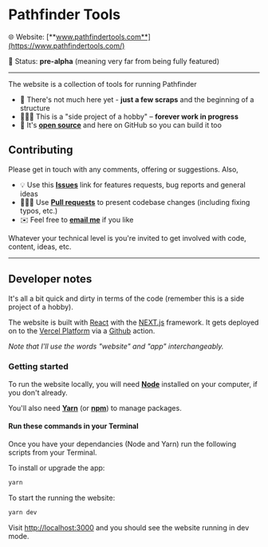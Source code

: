 # Pathfinder Tools

🌐 Website: [**www.pathfindertools.com**](https://www.pathfindertools.com/)

🔨 Status: **pre-alpha** (meaning very far from being fully featured)

---

The website is a collection of tools for running Pathfinder

- 🌱 There's not much here yet - **just a few scraps** and the beginning of a structure
- 👷🏽‍♀️ This is a "side project of a hobby" – **forever work in progress**
- 🔨 It's [**open source**]((https://en.wikipedia.org/wiki/Open_source)) and here on GitHub so you can build it too


## Contributing

Please get in touch with any comments, offering or suggestions. Also,

- 💡 Use this [**Issues**](https://github.com/LL782/pathfinder-tools/issues/) link for features requests, bug reports and general ideas
- 👩🏻‍💻 Use [**Pull requests**](https://github.com/LL782/pathfinder-tools/pulls/) to present codebase changes (including fixing typos, etc.)
- ✉️ Feel free to [**email me**](mailto:hello@laurencelord.co.uk) if you like

Whatever your technical level is you're invited to get involved with code, content, ideas, etc.

---

## Developer notes

It's all a bit quick and dirty in terms of the code (remember this is a side project of a hobby).

The website is built with [React](https://reactjs.org/) with the [NEXT.js](https://nextjs.org/) framework. It gets deployed on to the [Vercel Platform](https://vercel.com) via a [Github](https://github.com) action. 

_Note that I'll use the words "website" and "app" interchangeably._

### Getting started

To run the website locally, you will need [**Node**](https://nodejs.org/en/) installed on your computer, if you don't already.

You'll also need [**Yarn**](https://yarnpkg.com/) (or [**npm**](npmjs.com/)) to manage packages.

#### Run these commands in your Terminal

Once you have your dependancies (Node and Yarn) run the following scripts from your Terminal.

To install or upgrade the app:

```bash
yarn
```

To start the running the website:

```bash
yarn dev
```

Visit [http://localhost:3000](http://localhost:3000) and you should see the website running in dev mode.

